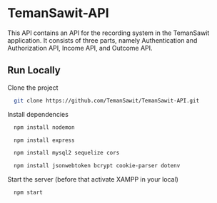 # TemanSawit-API

This API contains an API for the recording system in the TemanSawit application. It consists of three parts, namely Authentication and Authorization API, Income API, and Outcome API.

## Run Locally

Clone the project

```bash
  git clone https://github.com/TemanSawit/TemanSawit-API.git
```

Install dependencies

```bash
  npm install nodemon
```
```bash
  npm install express
```
```bash
  npm install mysql2 sequelize cors
```
```bash
  npm install jsonwebtoken bcrypt cookie-parser dotenv
```

Start the server (before that activate XAMPP in your local)

```bash
  npm start
```
